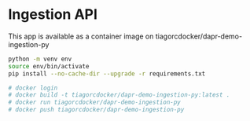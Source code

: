 
# Ingestion API

This app is available as a container image on tiagorcdocker/dapr-demo-ingestion-py

```bash
python -m venv env
source env/bin/activate
pip install --no-cache-dir --upgrade -r requirements.txt

# docker login
# docker build -t tiagorcdocker/dapr-demo-ingestion-py:latest .
# docker run tiagorcdocker/dapr-demo-ingestion-py
# docker push tiagorcdocker/dapr-demo-ingestion-py
```
